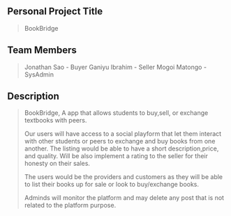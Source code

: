 ## Personal Project Title
>BookBridge

## Team Members
>Jonathan Sao - Buyer
>Ganiyu Ibrahim - Seller
>Mogoi Matongo - SysAdmin



## Description
>BookBridge, A app that allows students to buy,sell, or exchange textbooks with peers.
>
>Our users will have access to a social playform that let them interact with other students or peers to exchange and buy books from one another. The listing would be able to have a short description,price, and quality.
>Will be also implement a rating to the seller for their honesty on their sales.
>
>The users would be the providers and customers as they will be able to list their books up for sale or look to buy/exchange books.
>
>Adminds will monitor the platform and may delete any post that is not related to the platform purpose.
